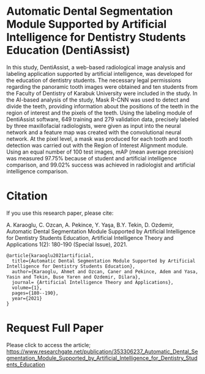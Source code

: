 # Automatic Dental Segmentation Module Supported by Artificial Intelligence for Dentistry Students Education (DentiAssist)
In this study, DentiAssist, a web-based radiological image analysis and labeling application supported by artificial intelligence, was developed for the education of dentistry students. The necessary legal permissions regarding the panoramic tooth images were obtained and ten students from the Faculty of Dentistry of Karabuk University were included in the study. In the AI-based analysis of the study, Mask R-CNN was used to detect and divide the teeth, providing information about the positions of the teeth in the region of interest and the pixels of the teeth. Using the labeling module of DentiAssist software, 649 training and 279 validation data, precisely labeled by three maxillofacial radiologists, were given as input into the neural network and a feature map was created with the convolutional neural network. At the pixel level, a mask was produced for each tooth and tooth detection was carried out with the Region of Interest Alignment module. Using an equal number of 100 test images, mAP (mean average precision) was measured 97.75% because of student and artificial intelligence comparison, and 99.02% success was achieved in radiologist and artificial intelligence comparison.

# Citation
If you use this research paper, please cite:

A. Karaoglu, C. Ozcan, A. Pekince, Y. Yaşa, B.Y. Tekin, D. Ozdemir, Automatic Dental Segmentation Module Supported by Artificial Intelligence for Dentistry Students Education, Artificial Intelligence Theory and Applications 1(2): 180-190 (Special Issue), 2021.

```
@article{karaoglu2021artificial,
  title={Automatic Dental Segmentation Module Supported by Artificial Intelligence for Dentistry Students Education},
  author={Karaoglu, Ahmet and Ozcan, Caner and Pekince, Adem and Yasa, Yasin and Tekin, Buse Yaren and Ozdemir, Dilara},
  journal= {Artificial Intelligence Theory and Applications},
  volume={1},
  pages={180--190},
  year={2021}
}
```


# Request Full Paper

Please click to access the article; https://www.researchgate.net/publication/353306237_Automatic_Dental_Segmentation_Module_Supported_by_Artificial_Intelligence_for_Dentistry_Students_Education